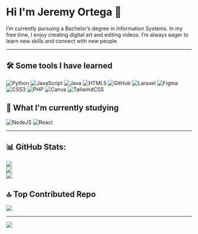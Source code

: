 # Hi I'm Jeremy Ortega 👋

 I’m currently pursuing a Bachelor’s degree in Information Systems. In my free time, I enjoy creating digital art and editing videos. I’m always eager to learn new skills and connect with new people.
 
---
## 🛠️ Some tools I have learned
![Python](https://img.shields.io/badge/python-3670A0?style=for-the-badge&logo=python&logoColor=ffdd54) 
![JavaScript](https://img.shields.io/badge/javascript-%23323330.svg?style=for-the-badge&logo=javascript&logoColor=%23F7DF1E)
![Java](https://img.shields.io/badge/java-%23ED8B00.svg?style=for-the-badge&logo=openjdk&logoColor=white)
![HTML5](https://img.shields.io/badge/html5-%23E34F26.svg?style=for-the-badge&logo=html5&logoColor=white)
![GitHub](https://img.shields.io/badge/github-%23121011.svg?style=for-the-badge&logo=github&logoColor=white)
![Laravel](https://img.shields.io/badge/laravel-%23FF2D20.svg?style=for-the-badge&logo=laravel&logoColor=white)
![Figma](https://img.shields.io/badge/figma-%23F24E1E.svg?style=for-the-badge&logo=figma&logoColor=white)
![CSS3](https://img.shields.io/badge/css3-%231572B6.svg?style=for-the-badge&logo=css3&logoColor=white)
![PHP](https://img.shields.io/badge/php-%23777BB4.svg?style=for-the-badge&logo=php&logoColor=white)
![Canva](https://img.shields.io/badge/Canva-%2300C4CC.svg?style=for-the-badge&logo=Canva&logoColor=white) 
![TailwindCSS](https://img.shields.io/badge/tailwindcss-%2338B2AC.svg?style=for-the-badge&logo=tailwind-css&logoColor=white) 

## 📖 What I'm currently studying

![NodeJS](https://img.shields.io/badge/node.js-6DA55F?style=for-the-badge&logo=node.js&logoColor=white)
![React](https://img.shields.io/badge/react-%2320232a.svg?style=for-the-badge&logo=react&logoColor=%2361DAFB) 


---
## 📊 GitHub Stats:
![](https://github-readme-stats.vercel.app/api?username=Jeremy-Ortega&theme=prussian&hide_border=false&include_all_commits=true&count_private=false)</br>
![](https://nirzak-streak-stats.vercel.app/?user=Jeremy-Ortega&theme=prussian&hide_border=false)</br>
![](https://github-readme-stats.vercel.app/api/top-langs/?username=Jeremy-Ortega&theme=prussian&hide_border=false&include_all_commits=true&count_private=false&layout=compact)


## 🔝 Top Contributed Repo
![](https://github-contributor-stats.vercel.app/api?username=Jeremy-Ortega&limit=5&theme=tokyonight&combine_all_yearly_contributions=true)

---
[![](https://visitcount.itsvg.in/api?id=Jeremy-Ortega&icon=9&color=0)](https://visitcount.itsvg.in)

<!-- Proudly created with GPRM ( https://gprm.itsvg.in ) 

<a href="https://git.io/typing-svg"><img src="https://readme-typing-svg.demolab.com?font=Montserrat&weight=700&size=20&duration=3000&pause=2000&color=32B3FF&width=335&lines=Aspiring+Front-End+Developer%2C;Aspiring+Game+Dev%2C;Aspiring+UI%2FUX+Designer%2C;%22Taking+steps+one+at+a+time%22" alt="Typing SVG" /></a>
 I'm currently pursuing a four-year bachelor's degree in BSIS. I do digital art as a hobby as well as edit videos. I'm eager to learn new things and meet new people. 


-->









